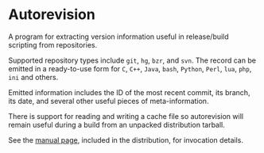 Autorevision
============

A program for extracting version information useful in release/build scripting from repositories. 

Supported repository types include `git`, `hg`, `bzr`, and `svn`. The record can be emitted in a ready-to-use form for `C`, `C++`, `Java`, `bash`, `Python`, `Perl`, `lua`, `php`, `ini` and others.

Emitted information includes the ID of the most recent commit, its branch, its date, and several other useful pieces of meta-information.

There is support for reading and writing a cache file so autorevision will remain useful during a build from an unpacked distribution tarball.

See the [manual page](https://github.com/Autorevision/autorevision/blob/master/autorevision.asciidoc), included in the distribution, for invocation details.
